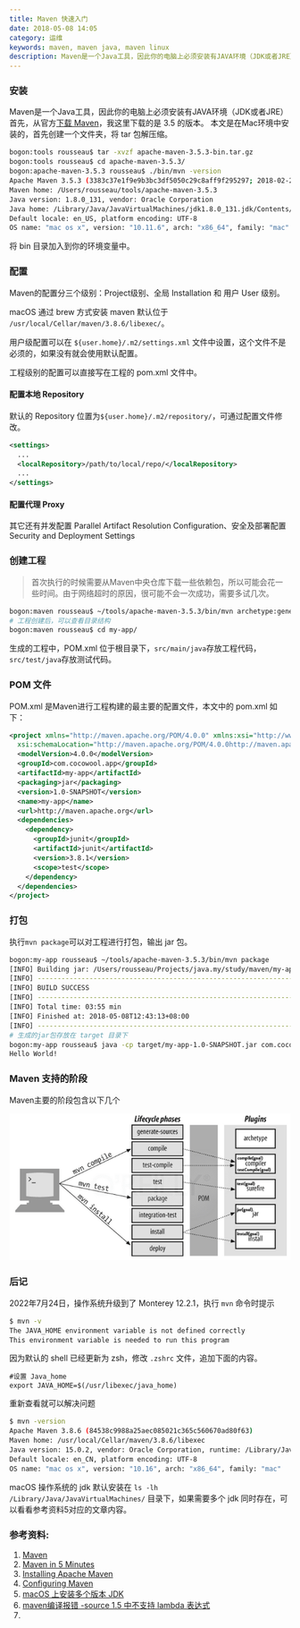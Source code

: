 ```yaml
---
title: Maven 快速入门
date: 2018-05-08 14:05
category: 运维
keywords: maven, maven java, maven linux
description: Maven是一个Java工具，因此你的电脑上必须安装有JAVA环境（JDK或者JRE）。
---
```



### 安装
Maven是一个Java工具，因此你的电脑上必须安装有JAVA环境（JDK或者JRE）
首先，从官方[下载 Maven](https://maven.apache.org/download.html)，我这里下载的是 3.5 的版本。
本文是在Mac环境中安装的，首先创建一个文件夹，将 tar 包解压缩。

```bash
bogon:tools rousseau$ tar -xvzf apache-maven-3.5.3-bin.tar.gz 
bogon:tools rousseau$ cd apache-maven-3.5.3/
bogon:apache-maven-3.5.3 rousseau$ ./bin/mvn -version
Apache Maven 3.5.3 (3383c37e1f9e9b3bc3df5050c29c8aff9f295297; 2018-02-25T03:49:05+08:00)
Maven home: /Users/rousseau/tools/apache-maven-3.5.3
Java version: 1.8.0_131, vendor: Oracle Corporation
Java home: /Library/Java/JavaVirtualMachines/jdk1.8.0_131.jdk/Contents/Home/jre
Default locale: en_US, platform encoding: UTF-8
OS name: "mac os x", version: "10.11.6", arch: "x86_64", family: "mac"
```
将 bin 目录加入到你的环境变量中。

### 配置
Maven的配置分三个级别：Project级别、全局 Installation 和 用户 User 级别。

macOS 通过 brew 方式安装 maven 默认位于 `/usr/local/Cellar/maven/3.8.6/libexec/`。

用户级配置可以在 ```${user.home}/.m2/settings.xml``` 文件中设置，这个文件不是必须的，如果没有就会使用默认配置。

工程级别的配置可以直接写在工程的 pom.xml 文件中。

#### 配置本地 Repository

默认的 Repository 位置为```${user.home}/.m2/repository/```，可通过配置文件修改。
```xml
<settings>
  ...
  <localRepository>/path/to/local/repo/</localRepository>
  ...
</settings>
```

#### 配置代理 Proxy
其它还有并发配置 Parallel Artifact Resolution Configuration、安全及部署配置 Security and Deployment Settings

### 创建工程
> 首次执行的时候需要从Maven中央仓库下载一些依赖包，所以可能会花一些时间。由于网络超时的原因，很可能不会一次成功，需要多试几次。

```bash
bogon:maven rousseau$ ~/tools/apache-maven-3.5.3/bin/mvn archetype:generate -DgroupId=com.cocowool.app -DartifactId=my-app -DarchetypeArtifactId=maven-archetype-quickstart -DinteractiveMode=false
# 工程创建后，可以查看目录结构
bogon:maven rousseau$ cd my-app/
```
生成的工程中，POM.xml 位于根目录下，```src/main/java```存放工程代码，```src/test/java```存放测试代码。

### POM 文件
POM.xml 是Maven进行工程构建的最主要的配置文件，本文中的 pom.xml 如下：
```xml
<project xmlns="http://maven.apache.org/POM/4.0.0" xmlns:xsi="http://www.w3.org/2001/XMLSchema-instance"
  xsi:schemaLocation="http://maven.apache.org/POM/4.0.0http://maven.apache.org/maven-v4_0_0.xsd">
  <modelVersion>4.0.0</modelVersion>
  <groupId>com.cocowool.app</groupId>
  <artifactId>my-app</artifactId>
  <packaging>jar</packaging>
  <version>1.0-SNAPSHOT</version>
  <name>my-app</name>
  <url>http://maven.apache.org</url>
  <dependencies>
    <dependency>
      <groupId>junit</groupId>
      <artifactId>junit</artifactId>
      <version>3.8.1</version>
      <scope>test</scope>
    </dependency>
  </dependencies>
</project>
```

### 打包
执行```mvn package```可以对工程进行打包，输出 jar 包。
```bash
bogon:my-app rousseau$ ~/tools/apache-maven-3.5.3/bin/mvn package
[INFO] Building jar: /Users/rousseau/Projects/java.my/study/maven/my-app/target/my-app-1.0-SNAPSHOT.jar
[INFO] ------------------------------------------------------------------------
[INFO] BUILD SUCCESS
[INFO] ------------------------------------------------------------------------
[INFO] Total time: 03:55 min
[INFO] Finished at: 2018-05-08T12:43:13+08:00
[INFO] ------------------------------------------------------------------------
# 生成的jar包存放在 target 目录下
bogon:my-app rousseau$ java -cp target/my-app-1.0-SNAPSHOT.jar com.cocowool.app.App
Hello World!
```

### Maven 支持的阶段
Maven主要的阶段包含以下几个

![](20180508-maven-tutorial/39469-20180508140500197-1398530956.png)

### 后记

2022年7月24日，操作系统升级到了 Monterey 12.2.1，执行 `mvn` 命令时提示
```sh
$ mvn -v
The JAVA_HOME environment variable is not defined correctly
This environment variable is needed to run this program
```

因为默认的 shell 已经更新为 zsh，修改 `.zshrc` 文件，追加下面的内容。
```
#设置 Java_home
export JAVA_HOME=$(/usr/libexec/java_home)
```

重新查看就可以解决问题
```sh
$ mvn -version
Apache Maven 3.8.6 (84538c9988a25aec085021c365c560670ad80f63)
Maven home: /usr/local/Cellar/maven/3.8.6/libexec
Java version: 15.0.2, vendor: Oracle Corporation, runtime: /Library/Java/JavaVirtualMachines/jdk-15.0.2.jdk/Contents/Home
Default locale: en_CN, platform encoding: UTF-8
OS name: "mac os x", version: "10.16", arch: "x86_64", family: "mac"
```

macOS 操作系统的 jdk 默认安装在 `ls -lh /Library/Java/JavaVirtualMachines/` 目录下，如果需要多个 jdk 同时存在，可以看看参考资料5对应的文章内容。

### 参考资料:

1. [Maven](https://maven.apache.org)
2. [Maven in 5 Minutes](https://maven.apache.org/guides/getting-started/maven-in-five-minutes.html)
3. [Installing Apache Maven](https://maven.apache.org/install.html)
4. [Configuring Maven](https://maven.apache.org/guides/mini/guide-configuring-maven.html)
5. [macOS 上安装多个版本 JDK](https://blog.csdn.net/chenzhengfeng/article/details/124965048)
6. [maven编译报错 -source 1.5 中不支持 lambda 表达式](https://www.cnblogs.com/softidea/p/6256543.html)
7. []()